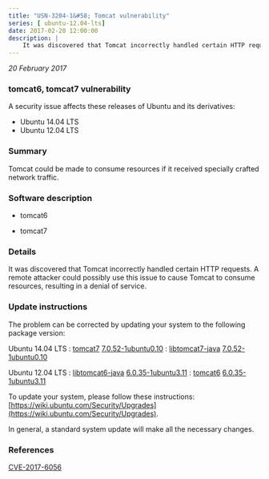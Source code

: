 ```yaml
---
title: "USN-3204-1&#58; Tomcat vulnerability"
series: [ ubuntu-12.04-lts]
date: 2017-02-20 12:00:00
description: |
    It was discovered that Tomcat incorrectly handled certain HTTP requests. A remote attacker could possibly use this issue to cause Tomcat to consume resources, resulting in a denial of service. 
--- 
```

 
 

*20 February 2017*

### tomcat6, tomcat7 vulnerability

A security issue affects these releases of Ubuntu and its derivatives:

* Ubuntu 14.04 LTS
* Ubuntu 12.04 LTS

### Summary

Tomcat could be made to consume resources if it received specially crafted network traffic.

### Software description

* tomcat6 

* tomcat7 

### Details

It was discovered that Tomcat incorrectly handled certain HTTP requests. A remote attacker could possibly use this issue to cause Tomcat to consume resources, resulting in a denial of service. 

### Update instructions

The problem can be corrected by updating your system to the following package version:

Ubuntu 14.04 LTS
 : [tomcat7](https://launchpad.net/ubuntu/+source/tomcat7) <span> [7.0.52-1ubuntu0.10](https://launchpad.net/ubuntu/+source/tomcat7/7.0.52-1ubuntu0.10) </span> 
 : [libtomcat7-java](https://launchpad.net/ubuntu/+source/tomcat7) <span> [7.0.52-1ubuntu0.10](https://launchpad.net/ubuntu/+source/tomcat7/7.0.52-1ubuntu0.10) </span> 

Ubuntu 12.04 LTS
 : [libtomcat6-java](https://launchpad.net/ubuntu/+source/tomcat6) <span> [6.0.35-1ubuntu3.11](https://launchpad.net/ubuntu/+source/tomcat6/6.0.35-1ubuntu3.11) </span> 
 : [tomcat6](https://launchpad.net/ubuntu/+source/tomcat6) <span> [6.0.35-1ubuntu3.11](https://launchpad.net/ubuntu/+source/tomcat6/6.0.35-1ubuntu3.11) </span> 

To update your system, please follow these instructions: [https://wiki.ubuntu.com/Security/Upgrades](https://wiki.ubuntu.com/Security/Upgrades).

In general, a standard system update will make all the necessary changes. 

### References

 
 [CVE-2017-6056](http://people.ubuntu.com/~ubuntu-security/cve/CVE-2017-6056)
 

